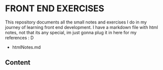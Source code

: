 # FRONT END EXERCISES

This repository documents all the small notes and exercises I do in my journey of learning front end development. 
I have a markdown file with html notes, not that its any special, im just gonna plug it in here for my references : D

* htmlNotes.md

## Content

